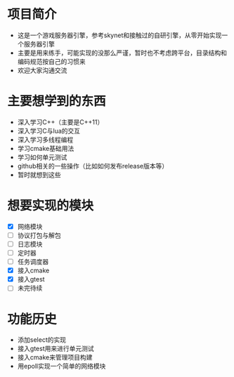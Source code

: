 # 项目简介
- 这是一个游戏服务器引擎，参考skynet和接触过的自研引擎，从零开始实现一个服务器引擎
- 主要是用来练手，可能实现的没那么严谨，暂时也不考虑跨平台，目录结构和编码规范按自己的习惯来
- 欢迎大家沟通交流
# 主要想学到的东西
- 深入学习C++（主要是C++11）
- 深入学习C与lua的交互
- 深入学习多线程编程
- 学习cmake基础用法
- 学习如何单元测试
- github相关的一些操作（比如如何发布release版本等）
- 暂时就想到这些
# 想要实现的模块
* [x] 网络模块
* [ ] 协议打包与解包
* [ ] 日志模块
* [ ] 定时器
* [ ] 任务调度器
* [x] 接入cmake
* [x] 接入gtest
* [ ] 未完待续
# 功能历史
- 添加select的实现
- 接入gtest用来进行单元测试
- 接入cmake来管理项目构建
- 用epoll实现一个简单的网络模块